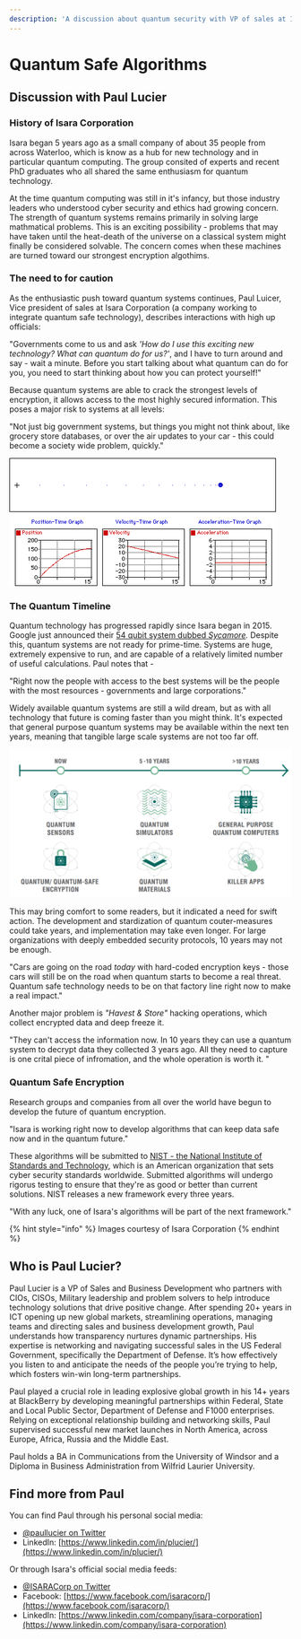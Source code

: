 ```yaml
---
description: 'A discussion about quantum security with VP of sales at Isara, Paul Lucier'
---
```


# Quantum Safe Algorithms

## Discussion with Paul Lucier

### History of Isara Corporation

Isara began 5 years ago as a small company of about 35 people from across Waterloo, which is know as a hub for new technology and in particular quantum computing. The group consited of experts and recent PhD graduates who all shared the same enthusiasm for quantum technology.

At the time quantum computing was still in it's infancy, but those industry leaders who understood cyber security and ethics had growing concern. The strength of quantum systems remains primarily in solving large mathmatical problems. This is an exciting possibility - problems that may have taken until the heat-death of the universe on a classical system might finally be considered solvable. The concern comes when these machines are turned toward our strongest encryption algothims.

### The need to for caution

As the enthusiastic push toward quantum systems continues, Paul Luicer, Vice president of sales at Isara Corporation \(a company working to integrate quantum safe technology\), describes interactions with high up officials:

"Governments come to us and ask _'How do I use this exciting new technology? What can quantum do for us?'_, and I have to turn around and say - wait a minute. Before you start talking about what quantum can do for you, you need to start thinking about how you can protect yourself!" 

Because quantum systems are able to crack the strongest levels of encryption, it allows access to the most highly secured information. This poses a major risk to systems at all levels:

"Not just big government systems, but things you might not think about, like grocery store databases, or over the air updates to your car - this could become a society wide problem, quickly."

![A graphic showing sources of threat - quantum systems attack the foundation of security](.gitbook/assets/image%20%281%29.png)

### The Quantum Timeline

Quantum technology has progressed rapidly since Isara began in 2015. Google just announced their [54 qubit system dubbed _Sycamore_](https://ai.googleblog.com/2019/10/quantum-supremacy-using-programmable.html)_._ Despite this, quantum systems are not ready for prime-time. Systems are huge, extremely expensive to run, and are capable of a relatively limited number of useful calculations. Paul notes that -

"Right now the people with access to the best systems will be the people with the most resources - governments and large corporations."

Widely available quantum systems are still a wild dream, but as with all technology that future is coming faster than you might think. It's expected that general purpose quantum systems may be available within the next ten years, meaning that tangible large scale systems are not too far off.

![A visual representation of the quantum timeline](.gitbook/assets/image%20%286%29.png)

This may bring comfort to some readers, but it indicated a need for swift action. The development and stardization of quantum couter-measures could take years, and implementation may take even longer. For large organizations with deeply embedded security protocols, 10 years may not be enough.

"Cars are going on the road _today_ with hard-coded encryption keys - those cars will still be on the road when quantum starts to become a real threat. Quantum safe technology needs to be on that factory line right now to make a real impact."

Another major problem is _"Havest & Store"_ hacking operations, which collect encrypted data and deep freeze it.

"They can't access the information now. In 10 years they can use a quantum system to decrypt data they collected 3 years ago. All they need to capture is one crital piece of infromation, and the whole operation is worth it. "

### Quantum Safe Encryption

Research groups and companies from all over the world have begun to develop the future of quantum encryption.

"Isara is working right now to develop algorithms that can keep data safe now and in the quantum future."

These algorithms will be submitted to [NIST - the National Institute of Standards and Technology](https://www.nist.gov/), which is an American organization that sets cyber security standards worldwide. Submitted algorithms will undergo rigorus testing to ensure that they're as good or better than current solutions. NIST releases a new framework every three years.

"With any luck, one of Isara's algorithms will be part of the next framework."

{% hint style="info" %}
Images courtesy of Isara Corporation
{% endhint %}

## Who is Paul Lucier?

Paul Lucier is a VP of Sales and Business Development who partners with CIOs, CISOs, Military leadership and problem solvers to help introduce technology solutions that drive positive change. After spending 20+ years in ICT opening up new global markets, streamlining operations, managing teams and directing sales and business development growth, Paul understands how transparency nurtures dynamic partnerships. His expertise is networking and navigating successful sales in the US Federal Government, specifically the Department of Defense. It’s how effectively you listen to and anticipate the needs of the people you’re trying to help, which fosters win-win long-term partnerships. 

Paul played a crucial role in leading explosive global growth in his 14+ years at BlackBerry by developing meaningful partnerships within Federal, State and Local Public Sector, Department of Defense and F1000 enterprises. Relying on exceptional relationship building and networking skills, Paul supervised successful new market launches in North America, across Europe, Africa, Russia and the Middle East. 

Paul holds a BA in Communications from the University of Windsor and a Diploma in Business Administration from Wilfrid Laurier University.

## Find more from Paul

You can find Paul through his personal social media:

* [@paullucier on Twitter](https://twitter.com/paullucier?lang=en)
* LinkedIn: [https://www.linkedin.com/in/plucier/](https://www.linkedin.com/in/plucier/)

Or through Isara's official social media feeds:

* [@ISARACorp on Twitter](https://twitter.com/isaracorp?lang=en)
* Facebook: [https://www.facebook.com/isaracorp/](https://www.facebook.com/isaracorp/) 
* LinkedIn: [https://www.linkedin.com/company/isara-corporation](https://www.linkedin.com/company/isara-corporation)



